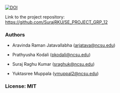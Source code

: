 [![DOI](https://zenodo.org/badge/DOI/10.5281/zenodo.10212033.svg)](https://doi.org/10.5281/zenodo.10212033)

Link to the project repository: https://github.com/SurajRKU/SE_PROJECT_GRP_12

### Authors

 - Aravinda Raman Jatavallabha (arjatava@ncsu.edu)

 - Prathyusha Kodali (pkodali@ncsu.edu)

 - Suraj Raghu Kumar (sraghuk@ncsu.edu)

 - Yuktasree Muppala (ymuppal2@ncsu.edu)

### License: MIT
